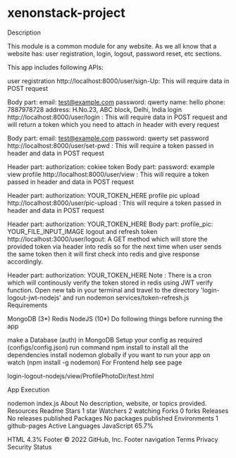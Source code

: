 # xenonstack-project
Description

This module is a common module for any website. As we all know that a website has: user registration, login, logout, password reset, etc sections.

This app includes following APIs:

user registration http://localhost:8000/user/sign-Up: This will require data in POST request

Body part:
  email:    test@example.com
  password: qwerty
  name:     hello
  phone:    7887978728
  address:  H.No.23, ABC block, Delhi, India
login http://localhost:8000/user/login :
This will require data in POST request and will return a token which you need to attach in header with every request

Body part:
  email:    test@example.com
  password: qwerty
set password http://localhost:8000/user/set-pwd : This will require a token passed in header and data in POST request

Header part:
  authorization:  cokiee token
Body part:
  password: example
view profile http://localhost:8000/user/view : This will require a token passed in header and data in POST request

Header part:
  authorization:    YOUR_TOKEN_HERE
profile pic upload http://localhost:8000/user/pic-upload : This will require a token passed in header and data in POST request

Header part:
  authorization:    YOUR_TOKEN_HERE
Body part:
  profile_pic: YOUR_FILE_INPUT_IMAGE
logout and refresh token http://localhost:3000/user/logout: A GET method which will store the provided token via header into redis so for the next time when user sends the same token then it will first check into redis and give response accordingly.

Header part:
  authorization:    YOUR_TOKEN_HERE
Note : There is a cron which will continously verify the token stored in redis using JWT verify function. Open new tab in your terminal and travel to the directory 'login-logout-jwt-nodejs' and run nodemon services/token-refresh.js
Requirements

MongoDB (3*)
Redis
NodeJS (10*)
Do following things before running the app

make a Database (auth) in MongoDB
Setup your config as required (configs/config.json)
run command npm install to install all the dependencies
install nodemon globally if you want to run your app on watch (npm install -g nodemon)
For Frontend help see page

login-logout-nodejs/view/ProfilePhotoDir/test.html

App Execution

nodemon index.js
About
No description, website, or topics provided.
Resources
 Readme
Stars
 1 star
Watchers
 2 watching
Forks
 0 forks
Releases
No releases published
Packages
No packages published
Environments 1
 github-pages Active
Languages
JavaScript
65.7%
 
HTML
4.3%
Footer
© 2022 GitHub, Inc.
Footer navigation
Terms
Privacy
Security
Status
